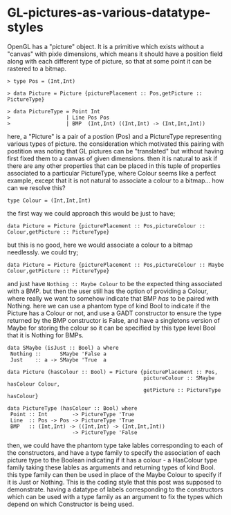 # GL-pictures-as-various-datatype-styles

OpenGL has a "picture" object.
It is a primitive which exists without a "canvas" with pixle dimensions,
which means it should have a position field along with each different type of picture,
so that at some point it can be rastered to a bitmap.

```
> type Pos = (Int,Int)

> data Picture = Picture {picturePlacement :: Pos,getPicture :: PictureType}

> data PictureType = Point Int
>                  | Line Pos Pos
>                  | BMP  (Int,Int) ((Int,Int) -> (Int,Int,Int))
```

here, a "Picture" is a pair of a postion (Pos) and a PictureType representing various types of picture.
the consideration which motivated this pairing with postition was noting that GL pictures can be "translated" but without having first fixed them to a canvas of given dimensions.
then it is natural to ask if there are any other properties that can be placed in this tuple of properties associated to a particular PictureType, where Colour seems like a perfect example, except that it is not natural to associate a colour to a bitmap... how can we resolve this?

```
type Colour = (Int,Int,Int)
```
the first way we could approach this would be just to have;

```
data Picture = Picture {picturePlacement :: Pos,pictureColour :: Colour,getPicture :: PictureType}
```

but this is no good, here we would associate a colour to a bitmap needlessly.
we could try;

```
data Picture = Picture {picturePlacement :: Pos,pictureColour :: Maybe Colour,getPicture :: PictureType}
```

and just have `Nothing :: Maybe Colour` to be the expected thing associated with a BMP. 
but then the user still has the option of providing a Colour, where really we want to somehow indicate that BMP *has* to be paired with Nothing. here we can use a phantom type of kind Bool to indicate if the Picture has a Colour or not, and use a GADT constructor to ensure the type returned by the BMP constructor is False, and have a singletons version of Maybe for storing the colour so it can be specified by this type level Bool that it is Nothing for BMPs.

```
data SMaybe (isJust :: Bool) a where
 Nothing ::      SMaybe 'False a
 Just    :: a -> SMaybe 'True  a

data Picture (hasColour :: Bool) = Picture {picturePlacement :: Pos,
                                            pictureColour :: SMaybe hasColour Colour,
                                            getPicture :: PictureType hasColour}

data PictureType (hasColour :: Bool) where
 Point :: Int        -> PictureType 'True
 Line  :: Pos -> Pos -> PictureType 'True
 BMP   :: (Int,Int) -> ((Int,Int) -> (Int,Int,Int))
                     -> PictureType 'False
```

then, we could have the phantom type take lables corresponding to each of the constructors, and have a type family to specify the association of each picture type to the Boolean indicating if it has a colour - a HasColour type family taking these lables as arguments and returning types of kind Bool. this type family can then be used in place of the Maybe Colour to specify if it is Just or Nothing. 
This is the coding style that this post was supposed to demonstrate. having a datatype of labels corresponding to the constructors which can be used with a type family as an argument to fix the types which depend on which Constructor is being used.  


